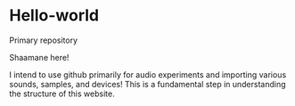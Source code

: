 # Hello-world
Primary repository

Shaamane here!

I intend to use github primarily for audio experiments and importing various sounds, samples, and devices!  This is a fundamental step in understanding the structure of this website.
